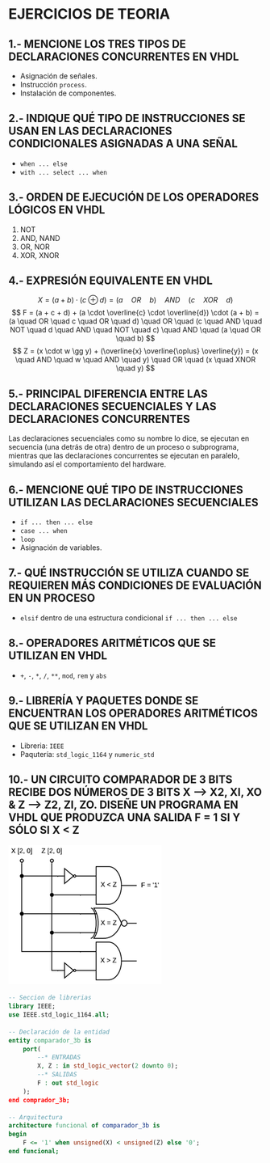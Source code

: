 # EJERCICIOS DE TEORIA

## 1.- MENCIONE LOS TRES TIPOS DE DECLARACIONES CONCURRENTES EN VHDL

- Asignación de señales.
- Instrucción `process`.
- Instalación de componentes.

## 2.- INDIQUE QUÉ TIPO DE INSTRUCCIONES SE USAN EN LAS DECLARACIONES CONDICIONALES ASIGNADAS A UNA SEÑAL

- `when ... else`
- `with ... select ... when`

## 3.- ORDEN DE EJECUCIÓN DE LOS OPERADORES LÓGICOS EN VHDL

1. NOT
2. AND, NAND
3. OR, NOR
4. XOR, XNOR

## 4.- EXPRESIÓN EQUIVALENTE EN VHDL

$$
X = (a + b) \cdot (c \oplus d) = (a\quad OR \quad b)\quad AND \quad(c\quad XOR \quad d)
$$
$$
F = (a + c + d) + (a \cdot \overline{c} \cdot \overline{d}) \cdot (a + b) = (a \quad OR \quad c \quad OR \quad d) \quad OR \quad (c \quad AND \quad NOT \quad d \quad AND \quad NOT \quad c) \quad AND \quad (a \quad OR \quad b)
$$
$$
Z = (x \cdot w \gg y) + (\overline{x} \overline{\oplus} \overline{y}) = (x \quad AND \quad w \quad AND \quad y) \quad OR \quad (x \quad XNOR \quad y)
$$

## 5.- PRINCIPAL DIFERENCIA ENTRE LAS DECLARACIONES SECUENCIALES Y LAS DECLARACIONES CONCURRENTES

Las declaraciones secuenciales como su nombre lo dice, se ejecutan en secuencia (una detrás de otra) dentro de un proceso o subprograma, mientras que las declaraciones concurrentes se ejecutan en paralelo, simulando así el comportamiento del hardware.

## 6.- MENCIONE QUÉ TIPO DE INSTRUCCIONES UTILIZAN LAS DECLARACIONES SECUENCIALES

- `if ... then ... else`
- `case ... when`
- `loop`
- Asignación de variables.

## 7.- QUÉ INSTRUCCIÓN SE UTILIZA CUANDO SE REQUIEREN MÁS CONDICIONES DE EVALUACIÓN EN UN PROCESO

- `elsif` dentro de una estructura condicional `if ... then ... else`

## 8.- OPERADORES ARITMÉTICOS QUE SE UTILIZAN EN VHDL

- `+`, `-`, `*`, `/`, `**`, `mod`, `rem` y `abs`

## 9.- LIBRERÍA Y PAQUETES DONDE SE ENCUENTRAN LOS OPERADORES ARITMÉTICOS QUE SE UTILIZAN EN VHDL

- Libreria: `IEEE`
- Paqutería: `std_logic_1164` y `numeric_std`

## 10.- UN CIRCUITO COMPARADOR DE 3 BITS RECIBE DOS NÚMEROS DE 3 BITS X —> X2, XI, XO & Z —> Z2, ZI, ZO. DISEÑE UN PROGRAMA EN VHDL QUE PRODUZCA UNA SALIDA F = 1 SI Y SÓLO SI X < Z

<div>
  <img src="../../../imgs/04 - VHDL/10.png"/>
</div>

```vhd
-- Seccion de librerias
library IEEE;
use IEEE.std_logic_1164.all;

-- Declaración de la entidad
entity comparador_3b is
    port(
        --* ENTRADAS
        X, Z : in std_logic_vector(2 downto 0);
        --* SALIDAS
        F : out std_logic
    );
end comprador_3b;

-- Arquitectura
architecture funcional of comparador_3b is
begin
    F <= '1' when unsigned(X) < unsigned(Z) else '0';
end funcional;
```

